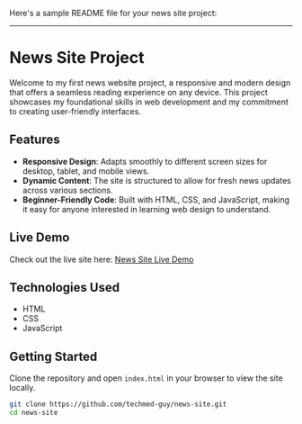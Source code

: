 Here's a sample README file for your news site project:

---

# News Site Project

Welcome to my first news website project, a responsive and modern design that offers a seamless reading experience on any device. This project showcases my foundational skills in web development and my commitment to creating user-friendly interfaces.

## Features
- **Responsive Design**: Adapts smoothly to different screen sizes for desktop, tablet, and mobile views.
- **Dynamic Content**: The site is structured to allow for fresh news updates across various sections.
- **Beginner-Friendly Code**: Built with HTML, CSS, and JavaScript, making it easy for anyone interested in learning web design to understand.

## Live Demo
Check out the live site here: [News Site Live Demo](https://techmed-guy.github.io/news-site/)

## Technologies Used
- HTML
- CSS
- JavaScript

## Getting Started
Clone the repository and open `index.html` in your browser to view the site locally.

```bash
git clone https://github.com/techmed-guy/news-site.git
cd news-site
```
